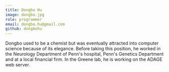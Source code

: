 ```yaml
---
title: Dongbo Hu
image: dongbo.jpg
role: programmer
email: dongbo.hu@gmail.com
github: dongbohu
---
```


Dongbo used to be a chemist but was eventually attracted into computer science because of its elegance.
Before taking this position, he worked in the Neurology Department of Penn's hospital, Penn's Genetics Department and at a local financial firm.
In the Greene lab, he is working on the ADAGE web server.

